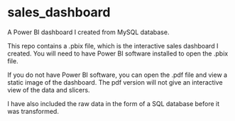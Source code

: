 # sales_dashboard
A Power BI dashboard I created from MySQL database.

This repo contains a .pbix file, which is the interactive sales dashboard I created.
You will need to have Power BI software installed to open the .pbix file.

If you do not have Power BI software, you can open the .pdf file and view a static image of the dashboard.
The pdf version will not give an interactive view of the data and slicers.

I have also included the raw data in the form of a SQL database before it was transformed.
